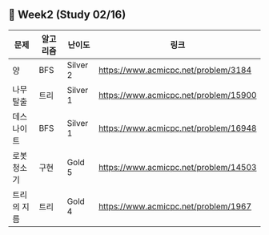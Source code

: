 ## 📖 Week2 (Study 02/16)

|문제 |알고리즘 |난이도|링크|
|---|---|---|---|
|양|	BFS	|Silver 2|https://www.acmicpc.net/problem/3184|
|나무 탈출| 트리 	|Silver 1|https://www.acmicpc.net/problem/15900|
|데스나이트 |	BFS	|Silver 1|https://www.acmicpc.net/problem/16948|
|로봇 청소기 |	구현	|Gold 5|https://www.acmicpc.net/problem/14503|
|트리의 지름 |	트리	|Gold 4|https://www.acmicpc.net/problem/1967|


